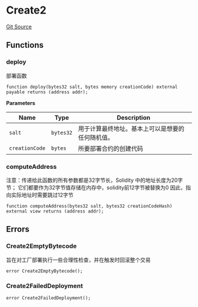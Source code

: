# Create2
[Git Source](https://github.com/Armruo/foundry_first_project/blob/cb23cede88e4925cf081cdecc223353f14793e5d/src/Create2.sol)


## Functions
### deploy

部署函数


```solidity
function deploy(bytes32 salt, bytes memory creationCode) external payable returns (address addr);
```
**Parameters**

|Name|Type|Description|
|----|----|-----------|
|`salt`|`bytes32`|用于计算最终地址。基本上可以是想要的任何随机值。|
|`creationCode`|`bytes`|所要部署合约的创建代码|


### computeAddress

注意：传递给此函数的所有参数都是32字节长，Solidity 中的地址长度为20字节；
它们都要作为32字节值存储在内存中，solidity前12字节被替换为0
因此，指向实际地址时需要跳过12字节


```solidity
function computeAddress(bytes32 salt, bytes32 creationCodeHash) external view returns (address addr);
```

## Errors
### Create2EmptyBytecode
旨在对工厂部署执行一些合理性检查，并在触发时回滚整个交易


```solidity
error Create2EmptyBytecode();
```

### Create2FailedDeployment

```solidity
error Create2FailedDeployment();
```

